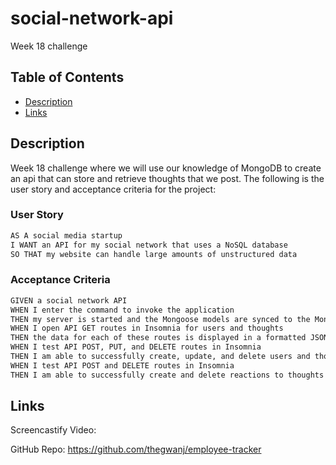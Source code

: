 # social-network-api
Week 18 challenge
## Table of Contents
- [Description](#description)
- [Links](#links)

## Description 
Week 18 challenge where we will use our knowledge of MongoDB to create an api that can store and retrieve thoughts that we post. The following is the user story and acceptance criteria for the project:

### User Story

```md
AS A social media startup
I WANT an API for my social network that uses a NoSQL database
SO THAT my website can handle large amounts of unstructured data
```

### Acceptance Criteria

```md
GIVEN a social network API
WHEN I enter the command to invoke the application
THEN my server is started and the Mongoose models are synced to the MongoDB database
WHEN I open API GET routes in Insomnia for users and thoughts
THEN the data for each of these routes is displayed in a formatted JSON
WHEN I test API POST, PUT, and DELETE routes in Insomnia
THEN I am able to successfully create, update, and delete users and thoughts in my database
WHEN I test API POST and DELETE routes in Insomnia
THEN I am able to successfully create and delete reactions to thoughts and add and remove friends to a user’s friend list
```

## Links
Screencastify Video: 

GitHub Repo: https://github.com/thegwanj/employee-tracker
